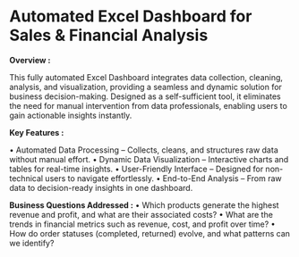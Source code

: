 # Automated Excel Dashboard for Sales & Financial Analysis
**Overview :**

This fully automated Excel Dashboard integrates data collection, cleaning, analysis, and visualization, providing a seamless and dynamic solution for business decision-making. Designed as a self-sufficient tool, it eliminates the need for manual intervention from data professionals, enabling users to gain actionable insights instantly.

**Key Features :**

•	Automated Data Processing – Collects, cleans, and structures raw data without manual effort.
•	Dynamic Data Visualization – Interactive charts and tables for real-time insights.
•	User-Friendly Interface – Designed for non-technical users to navigate effortlessly.
•	End-to-End Analysis – From raw data to decision-ready insights in one dashboard.

**Business Questions Addressed :**
•	Which products generate the highest revenue and profit, and what are their associated costs?
•	What are the trends in financial metrics such as revenue, cost, and profit over time?
•	How do order statuses (completed, returned) evolve, and what patterns can we identify?



